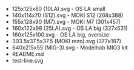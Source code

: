 

- 125x125x80 (10LA).svg - OS LA small
- 140x114x70 (S12).svg - MOKI S12 (268x388)
- 155x128x90 (M7).svg - MOKI M7 (301x457)
- 160x122x98 (25LA).svg - OS LA big (327x531)
- 160x125x100.svg - OS LA big, oversize
- 303.5x37.5x37.5 (MOKI rezo).svg (377x187)
- 640x215x55 (MIG-3).svg - Modelhob MIG3 kit
- README.md
- test-line.svg

